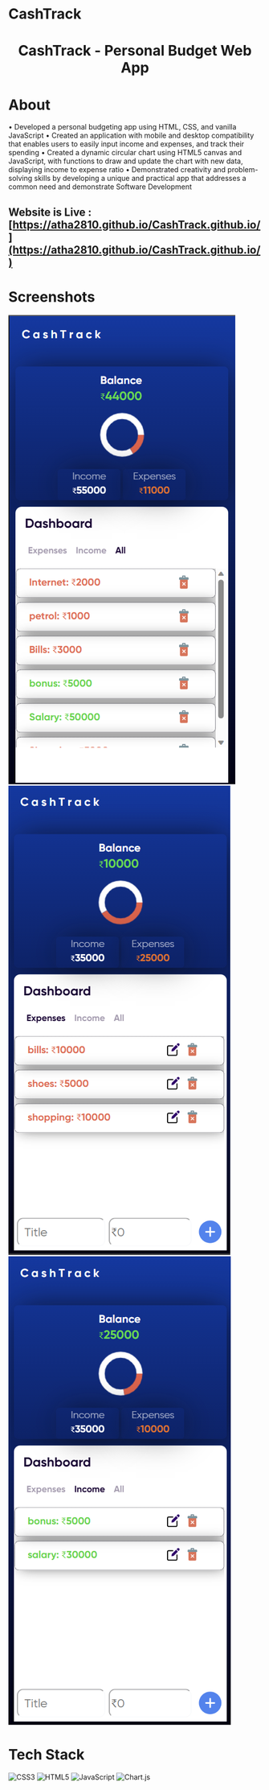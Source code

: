 # CashTrack<br>
<div align="center"><h1> CashTrack - Personal Budget Web App </h1> </div>

# About
• Developed a personal budgeting app using HTML, CSS, and vanilla JavaScript • Created an application with mobile and desktop compatibility that enables users to easily input income and expenses, and track their spending • Created a dynamic circular chart using HTML5 canvas and JavaScript, with functions to draw and update the chart with new data, displaying income to expense ratio • Demonstrated creativity and problem-solving skills by developing a unique and practical app that addresses a common need and demonstrate Software Development

## Website is Live : [https://atha2810.github.io/CashTrack.github.io/](https://atha2810.github.io/CashTrack.github.io/)

# Screenshots
![screenshot](All.png)
![screenshot](Expenses.png)
![screenshot](Income.png)

# Tech Stack
![CSS3](https://img.shields.io/badge/css3-%231572B6.svg?logo=css3&logoColor=white&style=for-the-badge)
![HTML5](https://img.shields.io/badge/html5-%23E34F26.svg?logo=html5&logoColor=white&style=for-the-badge)
![JavaScript](https://img.shields.io/badge/javascript-%23323330.svg?logo=javascript&logoColor=%23F7DF1E&style=for-the-badge)
![Chart.js](https://img.shields.io/badge/chart.js-F5788D.svg?logo=chart.js&logoColor=white&style=for-the-badge)
